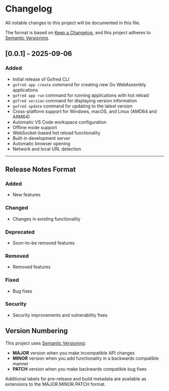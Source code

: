 # Changelog

All notable changes to this project will be documented in this file.

The format is based on [Keep a Changelog](https://keepachangelog.com/en/1.0.0/),
and this project adheres to [Semantic Versioning](https://semver.org/spec/v2.0.0.html).

## [0.0.1] - 2025-09-06

### Added
- Initial release of Gofred CLI
- `gofred app create` command for creating new Go WebAssembly applications
- `gofred app run` command for running applications with hot reload
- `gofred version` command for displaying version information
- `gofred update` command for updating to the latest version
- Cross-platform support for Windows, macOS, and Linux (AMD64 and ARM64)
- Automatic VS Code workspace configuration
- Offline mode support
- WebSocket-based hot reload functionality
- Built-in development server
- Automatic browser opening
- Network and local URL detection

---

## Release Notes Format

### Added
- New features

### Changed
- Changes in existing functionality

### Deprecated
- Soon-to-be removed features

### Removed
- Removed features

### Fixed
- Bug fixes

### Security
- Security improvements and vulnerability fixes

## Version Numbering

This project uses [Semantic Versioning](https://semver.org/):

- **MAJOR** version when you make incompatible API changes
- **MINOR** version when you add functionality in a backwards compatible manner
- **PATCH** version when you make backwards compatible bug fixes

Additional labels for pre-release and build metadata are available as extensions to the MAJOR.MINOR.PATCH format.
